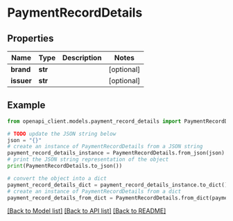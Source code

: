 # PaymentRecordDetails


## Properties

Name | Type | Description | Notes
------------ | ------------- | ------------- | -------------
**brand** | **str** |  | [optional] 
**issuer** | **str** |  | [optional] 

## Example

```python
from openapi_client.models.payment_record_details import PaymentRecordDetails

# TODO update the JSON string below
json = "{}"
# create an instance of PaymentRecordDetails from a JSON string
payment_record_details_instance = PaymentRecordDetails.from_json(json)
# print the JSON string representation of the object
print(PaymentRecordDetails.to_json())

# convert the object into a dict
payment_record_details_dict = payment_record_details_instance.to_dict()
# create an instance of PaymentRecordDetails from a dict
payment_record_details_from_dict = PaymentRecordDetails.from_dict(payment_record_details_dict)
```
[[Back to Model list]](../README.md#documentation-for-models) [[Back to API list]](../README.md#documentation-for-api-endpoints) [[Back to README]](../README.md)


